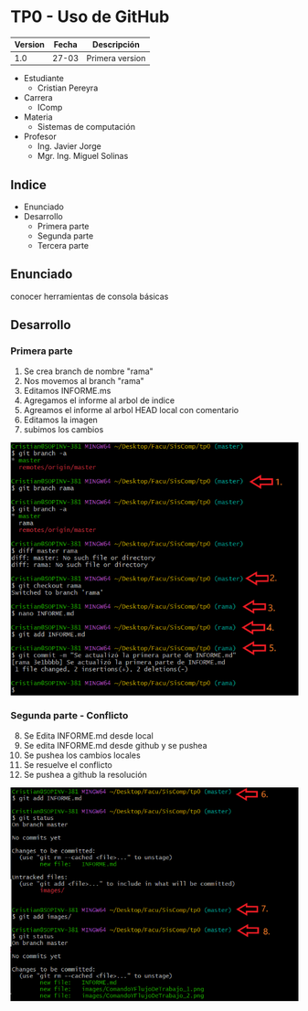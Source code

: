# TP0 - Uso de GitHub

| Version  | Fecha   | Descripción     |
| -------- | ------- | --------------- |
| 1.0      | 27-03   | Primera version |

- Estudiante
  - Cristian Pereyra
- Carrera
  - IComp
- Materia
  - Sistemas de computación
- Profesor
  - Ing. Javier Jorge
  - Mgr. Ing. Miguel Solinas

## Indice
- Enunciado
- Desarrollo
  - Primera parte
  - Segunda parte
  - Tercera parte

## Enunciado
conocer herramientas de consola básicas

## Desarrollo

### Primera parte

1. Se crea branch de nombre "rama"
2. Nos movemos al branch "rama"
3. Editamos INFORME.ms
4. Agregamos el informe al arbol de indice
5. Agreamos el informe al arbol HEAD local con comentario
6. Editamos la imagen
7. subimos los cambios

![Comandos y flujo de trabajo 1.](images/ComandoYFlujoDeTrabajo_1.png)

### Segunda parte - Conflicto

8. Se Edita INFORME.md desde local
9. Se edita INFORME.md desde github y se pushea
10. Se pushea los cambios locales
11. Se resuelve el conflicto
12. Se pushea a github la resolución

![Comandos y flujo de trabajo 2.](images/ComandoYFlujoDeTrabajo_2.png)